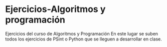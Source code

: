 # Ejercicios-Algoritmos y programación
Ejercicios del curso de Algoritmos y Programación
En este lugar se suben todos los ejercicios de PSint o Python que se lleguen a desarrollar en clase.
